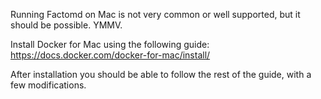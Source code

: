 Running Factomd on Mac is not very common or well supported, but it should be possible. YMMV.

Install Docker for Mac using the following guide: https://docs.docker.com/docker-for-mac/install/

After installation you should be able to follow the rest of the guide, with a few modifications.
